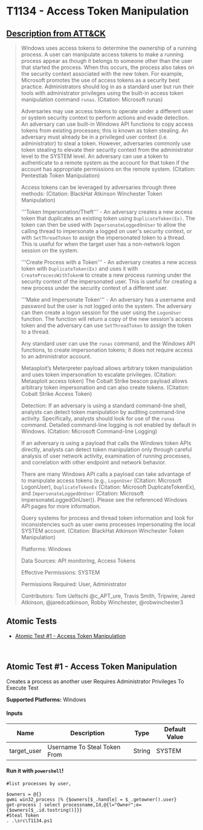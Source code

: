 # T1134 - Access Token Manipulation
## [Description from ATT&CK](https://attack.mitre.org/wiki/Technique/T1134)
<blockquote>Windows uses access tokens to determine the ownership of a running process.  A user can manipulate access tokens to make a running process appear as though it belongs to someone other than the user that started the process.  When this occurs, the process also takes on the security context associated with the new token.  For example, Microsoft promotes the use of access tokens as a security best practice.  Administrators should log in as a standard user but run their tools with administrator privileges using the built-in access token manipulation command <code>runas</code>.  (Citation: Microsoft runas)
  
Adversaries may use access tokens to operate under a different user or system security context to perform actions and evade detection. An adversary can use built-in Windows API functions to copy access tokens from existing processes; this is known as token stealing.  An adversary must already be in a privileged user context (i.e. administrator) to steal a token.  However, adversaries commonly use token stealing to elevate their security context from the administrator level to the SYSTEM level. An adversary can use a token to authenticate to a remote system as the account for that token if the account has appropriate permissions on the remote system. (Citation: Pentestlab Token Manipulation)

Access tokens can be leveraged by adversaries through three methods: (Citation: BlackHat Atkinson Winchester Token Manipulation)

'''Token Impersonation/Theft''' - An adversary creates a new access token that duplicates an existing token using <code>DuplicateToken(Ex)</code>. The token can then be used with <code>ImpersonateLoggedOnUser</code> to allow the calling thread to impersonate a logged on user's security context, or with <code>SetThreadToken</code> to assign the impersonated token to a thread. This is useful for when the target user has a non-network logon session on the system.

'''Create Process with a Token''' - An adversary creates a new access token with <code>DuplicateToken(Ex)</code> and uses it with <code>CreateProcessWithTokenW</code> to create a new process running under the security context of the impersonated user. This is useful for creating a new process under the security context of a different user.

'''Make and Impersonate Token''' - An adversary has a username and password but the user is not logged onto the system. The adversary can then create a logon session for the user using the <code>LogonUser</code> function. The function will return a copy of the new session's access token and the adversary can use <code>SetThreadToken</code> to assign the token to a thread.

Any standard user can use the <code>runas</code> command, and the Windows API functions, to create impersonation tokens; it does not require access to an administrator account.

Metasploit’s Meterpreter payload allows arbitrary token manipulation and uses token impersonation to escalate privileges.  (Citation: Metasploit access token)  The Cobalt Strike beacon payload allows arbitrary token impersonation and can also create tokens.  (Citation: Cobalt Strike Access Token)

Detection: If an adversary is using a standard command-line shell, analysts can detect token manipulation by auditing command-line activity.  Specifically, analysts should look for use of the <code>runas</code> command. Detailed command-line logging is not enabled by default in Windows. (Citation: Microsoft Command-line Logging)

If an adversary is using a payload that calls the Windows token APIs directly, analysts can detect token manipulation only through careful analysis of user network activity, examination of running processes, and correlation with other endpoint and network behavior.  

There are many Windows API calls a payload can take advantage of to manipulate access tokens (e.g., <code>LogonUser</code> (Citation: Microsoft LogonUser), <code>DuplicateTokenEx</code> (Citation: Microsoft DuplicateTokenEx), and <code>ImpersonateLoggedOnUser</code> (Citation: Microsoft ImpersonateLoggedOnUser)).  Please see the referenced Windows API pages for more information.

Query systems for process and thread token information and look for inconsistencies such as user owns processes impersonating the local SYSTEM account. (Citation: BlackHat Atkinson Winchester Token Manipulation)

Platforms: Windows

Data Sources: API monitoring, Access Tokens

Effective Permissions: SYSTEM

Permissions Required: User, Administrator

Contributors: Tom Ueltschi @c_APT_ure, Travis Smith, Tripwire, Jared Atkinson, @jaredcatkinson, Robby Winchester, @robwinchester3</blockquote>

## Atomic Tests

- [Atomic Test #1 - Access Token Manipulation](#atomic-test-1---access-token-manipulation)


<br/>

## Atomic Test #1 - Access Token Manipulation
Creates a process as another user
Requires Administrator Privileges To Execute Test

**Supported Platforms:** Windows


#### Inputs
| Name | Description | Type | Default Value | 
|------|-------------|------|---------------|
| target_user | Username To Steal Token From | String | SYSTEM|

#### Run it with `powershell`!
```
#list processes by user,

$owners = @{}
gwmi win32_process |% {$owners[$_.handle] = $_.getowner().user}
get-process | select processname,Id,@{l="Owner";e={$owners[$_.id.tostring()]}}
#Steal Token
. .\src\T1134.ps1
```
<br/>
